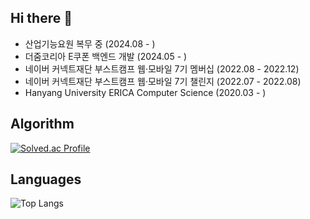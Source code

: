 ## Hi there 👋

* 산업기능요원 복무 중 (2024.08 - )
* 더줌코리아 E쿠폰 백엔드 개발 (2024.05 - )
* 네이버 커넥트재단 부스트캠프 웹·모바일 7기 멤버십 (2022.08 - 2022.12)
* 네이버 커넥트재단 부스트캠프 웹·모바일 7기 챌린지 (2022.07 - 2022.08)
* Hanyang University ERICA Computer Science (2020.03 - )

## Algorithm
[![Solved.ac Profile](http://mazassumnida.wtf/api/v2/generate_badge?boj=hyoseok)](https://solved.ac/hyoseok)

## Languages

![Top Langs](https://github-readme-stats.vercel.app/api/top-langs/?username=backend-hyoseok&layout=compact&theme=dark#gh-dark-mode-only)

<!--
**backend-hyoseok/backend-hyoseok** is a ✨ _special_ ✨ repository because its `README.md` (this file) appears on your GitHub profile.

Here are some ideas to get you started:

- 🔭 I’m currently working on ...
- 🌱 I’m currently learning ...
- 👯 I’m looking to collaborate on ...
- 🤔 I’m looking for help with ...
- 💬 Ask me about ...
- 📫 How to reach me: ...
- 😄 Pronouns: ...
- ⚡ Fun fact: ...
-->

